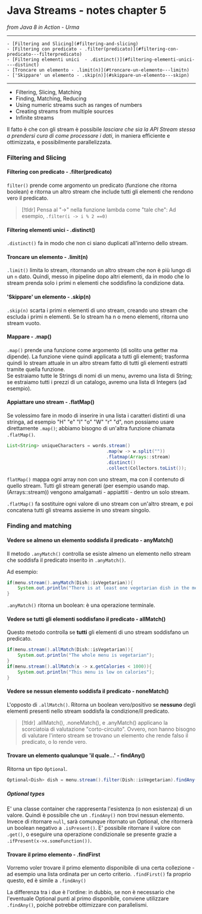 # Java Streams - notes chapter 5

*from Java 8 in Action - Urma*

---

<!-- TOC -->
    - [Filtering and Slicing](#filtering-and-slicing)
    - [Filtering con predicato - .filter(predicato)](#filtering-con-predicato---filterpredicato)
    - [Filtering elementi unici  - .distinct()](#filtering-elementi-unici----distinct)
    - [Troncare un elemento - .limit(n)](#troncare-un-elemento---limitn)
    - ['Skippare' un elemento - .skip(n)](#skippare-un-elemento---skipn)
<!-- /TOC -->

---

* Filtering, Slicing, Matching
* Finding, Matching, Reducing
* Using numeric streams such as ranges of numbers
* Creating streams from multiple sources
* Infinite streams


Il fatto è che con gli stream è possibile *lasciare che sia la API Stream stessa a prendersi cura di come processare i dati*, in maniera efficiente e ottimizzata, e possibilmente parallelizzata.  

### Filtering and Slicing  
   
#### Filtering con predicato - .filter(predicato)
  
`filter()` prende come argomento un predicato (funzione che ritorna boolean) e ritorna un altro stream che include tutti gli elementi che rendono vero il predicato.  
  
> [!tldr] Pensa al "->" nella funzione lambda come "tale che":  Ad esempio, `.filter(i -> i % 2 ==0)`  

#### Filtering elementi unici  - .distinct()
  
`.distinct()` fa in modo che non ci siano duplicati all'interno dello stream. 
  
#### Troncare un elemento - .limit(n)
  
`.limit()` limita lo stream, ritornando un altro stream che non è più lungo di un `n` dato. Quindi, messo in pipeline dopo altri elementi, da in modo che lo stream prenda solo i primi n elementi che soddisfino la condizione data.  
  
#### 'Skippare' un elemento - .skip(n)  
  
`.skip(n)` scarta i primi n elementi di uno stream, creando uno stream che escluda i primi n elementi. Se lo stream ha n o meno elementi, ritorna uno stream vuoto.  
  
#### Mappare - .map()  
  
`.map()` prende una funzione come argomento (di solito una getter ma dipende). La funzione viene quindi applicata a tutti gli elementi; trasforma quindi lo stream attuale in un altro stream fatto di tutti gli elementi estratti tramite quella funzione.  
Se estraiamo tutte le Strings di nomi di un menu, avremo una lista di String; se estraiamo tutti i prezzi di un catalogo, avremo una lista di Integers (ad esempio).  
  
#### Appiattare uno stream - .flatMap()
  
Se volessimo fare in modo di inserire in una lista i caratteri distinti di una stringa, ad esempio "H" "e" "l" "o" "W" "r" "d", non possiamo usare direttamente `.map()`; abbiamo bisogno di un'altra funzione chiamata `.flatMap()`.  
  
```java
List<String> uniqueCharacters = words.stream()
                                     .map(w -> w.split(""))
                                     .flatmap(Arrays::stream)
                                     .distinct()
                                     .collect(Collectors.toList());
```  
  
`flatMap()` mappa ogni array non con uno stream, ma con il contenuto di quello stream. Tutti gli stream generati (per esempio usando map.(Arrays::stream)) vengono amalgamati - appiattiti - dentro un solo stream.  
  
`.flatMap()` fa sostituire ogni valore di uno stream con un'altro stream, e poi concatena tutti gli streams assieme in uno stream singolo.  
  
### Finding and matching
  
#### Vedere se almeno un elemento soddisfa il predicato - anyMatch()  
  
Il metodo `.anyMatch()` controlla se esiste almeno un elemento nello stream che soddisfa il predicato inserito in `.anyMatch()`.  
  
Ad esempio:  
```java
if(menu.stream().anyMatch(Dish::isVegetarian)){
    System.out.println("There is at least one vegetarian dish in the menu.");
}
```  
  
`.anyMatch()` ritorna un boolean: è una operazione terminale.  
  
#### Vedere se tutti gli elementi soddisfano il predicato - allMatch()  
  
Questo metodo controlla se **tutti** gli elementi di uno stream soddisfano un predicato.  
  
```java
if(menu.stream().allMatch(Dish::isVegetarian)){
    System.out.println("The whole menu is vegetarian");
}
if(menu.stream().allMatch(x -> x.getCalories < 1000)){
    System.out.println("This menu is low on calories");
}
```  
  
#### Vedere se nessun elemento soddisfa il predicato - noneMatch()
  
L'opposto di `.allMatch()`. Ritorna un boolean vero/positivo se **nessuno** degli elementi presenti nello stream soddisfa la condizione/il predicato.  
  
>[!tldr] .allMatch(), .noneMatch(), e .anyMatch() applicano la scorciatoia di valutazione "corto-circuito". Ovvero, non hanno bisogno di valutare l'intero stream se trovano un elemento che rende falso il predicato, o lo rende vero.  
  
#### Trovare un elemento qualunque 'il quale...' - findAny()

Ritorna un tipo `Optional`.  
  
```java
Optional<Dish> dish = menu.stream().filter(Dish::isVegetarian).findAny();
```
  
##### Optional types  
  
E' una classe container che rappresenta l'esistenza (o non esistenza) di un valore. Quindi è possibile che un `.findAny()` non trovi nessun elemento. Invece di ritornare `null`, sarà comunque ritornato un Optional<T>, che ritornerà un boolean negativo a `.isPresent()`.
E' possibile ritornare il valore con `.get()`, o eseguire una operazione condizionale se presente grazie a `.ifPresent(x->x.someFunction())`. 
  
#### Trovare il primo elemento - .findFirst  
  
Vorremo voler trovare il primo elemento disponibile di una certa collezione - ad esempio una lista ordinata per un certo criterio. `.findFirst()` fa proprio questo, ed è simile a `.findAny()` 
  
La differenza tra i due è l'ordine: in dubbio, se non è necessario che l'eventuale Optional punti al primo disponibile, conviene utilizzare `.findAny()`, poichè potrebbe ottimizzare con parallelismi.  
  
